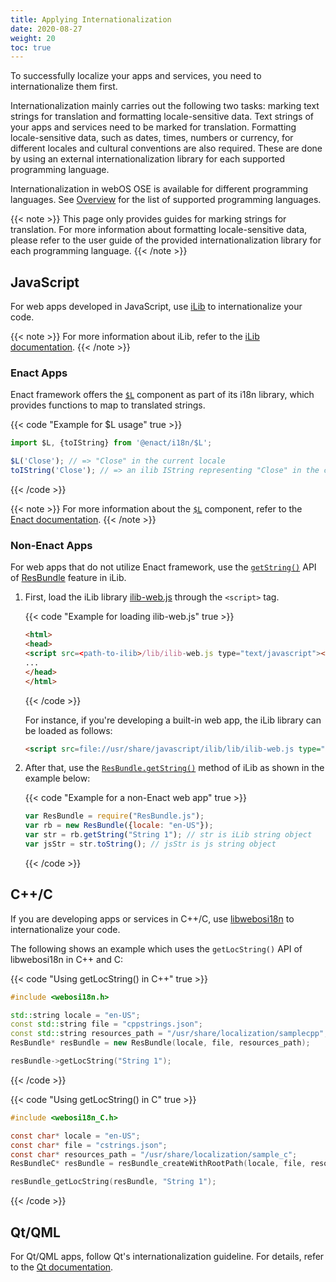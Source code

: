 ```yaml
---
title: Applying Internationalization
date: 2020-08-27
weight: 20
toc: true
---
```


To successfully localize your apps and services, you need to internationalize them first.

Internationalization mainly carries out the following two tasks: marking text strings for translation and formatting locale-sensitive data. Text strings of your apps and services need to be marked for translation. Formatting locale-sensitive data, such as dates, times, numbers or currency, for different locales and cultural conventions are also required. These are done by using an external internationalization library for each supported programming language. 

Internationalization in webOS OSE is available for different programming languages.  See [Overview](/docs/guides/development/localization/localization-guide#overview) for the list of supported programming languages.

{{< note >}}
This page only provides guides for marking strings for translation. For more information about formatting locale-sensitive data, please refer to the user guide of the provided internationalization library for each programming language.
{{< /note >}}

## JavaScript

For web apps developed in JavaScript, use [iLib](https://github.com/iLib-js/iLib) to internationalize your code.

{{< note >}}
For more information about iLib, refer to the [iLib documentation](https://github.com/iLib-js/iLib/blob/development/docs/index.md).
{{< /note >}}

### Enact Apps

Enact framework offers the [`$L`](https://enactjs.com/docs/modules/i18n/$L/) component as part of its i18n library, which provides functions to map to translated strings.

{{< code "Example for $L usage" true >}}
``` js
import $L, {toIString} from '@enact/i18n/$L';

$L('Close'); // => "Close" in the current locale
toIString('Close'); // => an ilib IString representing "Close" in the current locale
```
{{< /code >}}

{{< note >}}
For more information about the [`$L`](https://enactjs.com/docs/modules/i18n/$L/) component, refer to the [Enact documentation](https://enactjs.com/docs/modules/i18n/$L/).
{{< /note >}}

### Non-Enact Apps

For web apps that do not utilize Enact framework, use the [`getString()`](https://ilib-js.github.io/iLib/docs/api/jsdoc/symbols/ResBundle.html#getString) API of [ResBundle](https://ilib-js.github.io/iLib/docs/api/jsdoc/symbols/ResBundle.html) feature in iLib.

1.  First, load the iLib library [ilib-web.js](https://github.com/iLib-js/iLib/blob/development/js/lib/ilib-web.js) through the `<script>` tag.

    {{< code "Example for loading ilib-web.js" true >}}
    ``` html
    <html>
    <head>
    <script src=<path-to-ilib>/lib/ilib-web.js type="text/javascript"></script>
    ...
    </head>
    </html>
    ```
    {{< /code >}}

    For instance, if you're developing a built-in web app, the iLib library can be loaded as follows:

    ``` html
    <script src=file://usr/share/javascript/ilib/lib/ilib-web.js type="text/javascript"></script>
    ```

2.  After that, use the [`ResBundle.getString()`](https://ilib-js.github.io/iLib/docs/api/jsdoc/symbols/ResBundle.html#getString) method of iLib as shown in the example below:

    {{< code "Example for a non-Enact web app" true >}}
    ```js
    var ResBundle = require("ResBundle.js");
    var rb = new ResBundle({locale: "en-US"});
    var str = rb.getString("String 1"); // str is iLib string object
    var jsStr = str.toString(); // jsStr is js string object
    ```
    {{< /code >}}


## C++/C

If you are developing apps or services in C++/C, use [libwebosi18n](https://github.com/webosose/libwebosi18n) to internationalize your code.

The following shows an example which uses the `getLocString()` API of libwebosi18n in C++ and C:

{{< code "Using getLocString() in C++" true >}}
```cpp
#include <webosi18n.h>

std::string locale = "en-US";
const std::string file = "cppstrings.json";
const std::string resources_path = "/usr/share/localization/samplecpp";
ResBundle* resBundle = new ResBundle(locale, file, resources_path);

resBundle->getLocString("String 1");
```
{{< /code >}}

{{< code "Using getLocString() in C" true >}}
```c
#include <webosi18n_C.h>

const char* locale = "en-US";
const char* file = "cstrings.json";
const char* resources_path = "/usr/share/localization/sample_c";
ResBundleC* resBundle = resBundle_createWithRootPath(locale, file, resources_path);

resBundle_getLocString(resBundle, "String 1");
```
{{< /code >}}

## Qt/QML

For Qt/QML apps, follow Qt's internationalization guideline. For details, refer to the [Qt documentation](http://doc.qt.io/qt-5/qtquick-internationalization.html).